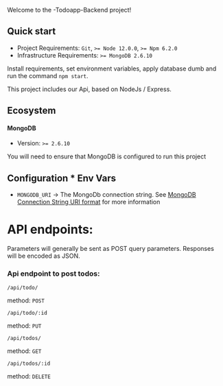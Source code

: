 Welcome to the -Todoapp-Backend project!

## Quick start

* Project Requirements: `Git`, `>= Node 12.0.0`, `>= Npm 6.2.0`
* Infrastructure Requirements: `>= MongoDB 2.6.10`
 
Install requirements, set environment variables, apply database dumb and run the command `npm start`.

This project includes our Api, based on NodeJs / Express.

## Ecosystem

#### MongoDB

* Version: `>= 2.6.10`

You will need to ensure that MongoDB is configured to run this project

## Configuration * Env Vars

* `MONGODB_URI` -> The MongoDb connection string. See [MongoDB Connection String URI format](https://docs.mongodb.com/manual/reference/connection-string/#standard-connection-string-format) for more information

# API endpoints:

Parameters will generally be sent as POST query parameters. Responses will be encoded as JSON.

### Api endpoint to post todos:
```
/api/todo/
```

method: ```POST ```

```
/api/todo/:id
```

method: ```PUT ```

```
/api/todos/
```

method: ```GET ```

```
/api/todos/:id
```

method: ```DELETE ```
